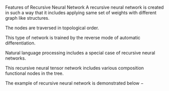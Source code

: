 Features of Recursive Neural Network
A recursive neural network is created in such a way that it includes applying same set of weights with different graph like structures.

The nodes are traversed in topological order.

This type of network is trained by the reverse mode of automatic differentiation.

Natural language processing includes a special case of recursive neural networks.

This recursive neural tensor network includes various composition functional nodes in the tree.

The example of recursive neural network is demonstrated below −

